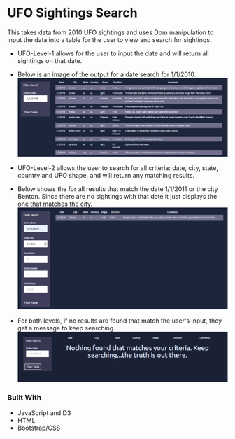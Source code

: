 
# UFO Sightings Search
This takes data from 2010 UFO sightings and uses Dom manipulation to input the data into a table for the user to view and search for sightings. 

* UFO-Level-1 allows for the user to input the date and will return all sightings on that date.
* Below is an image of the output for a date search for 1/1/2010.
![Level1 Search](/Images/Level1Search.png)  

* UFO-Level-2 allows the user to search for all criteria: date, city, state, country and UFO shape, and will return any matching results.
* Below shows the for all results that match the date 1/1/2011 or the city Benton. Since there are no sightings with that date it just displays the one that matches the city.
![Level2 Search](/Images/Level2Search.png)

* For both levels, if no results are found that match the user's input, they get a message to keep searching.
![Keep Searching Message](/Images/NothingFound.png)

### Built With
* JavaScript and D3
* HTML
* Bootstrap/CSS

